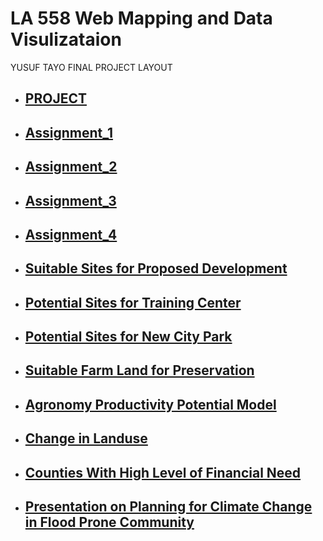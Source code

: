 
# LA 558 Web Mapping and Data Visulizataion
<html>
<body>


<p>YUSUF TAYO FINAL PROJECT LAYOUT</p>


 - <h2><a href="https://tayoyusuf.github.io/LA558_2022_YUSUF/web/project.html">PROJECT</a></h2>
 
 
- <h2><a href="https://tayoyusuf.github.io/LA558_2022_YUSUF/web/assignment1.html">Assignment_1</a></h2>
 
 
- <h2><a href="https://tayoyusuf.github.io/LA558_2022_YUSUF/web/Assignment2b.html">Assignment_2</a></h2>  
 
 
- <h2><a href="https://tayoyusuf.github.io/LA558_2022_YUSUF/web/Assignment_3/assignment3.html">Assignment_3</a></h2>
 
 - <h2><a href="https://tayoyusuf.github.io/LA558_2022_YUSUF/web/Assignment4.html">Assignment_4</a></h2>
 
- <h2><a href="https://tayoyusuf.github.io/LA558_2022_YUSUF/web/552_ASS_4.pdf">Suitable Sites for Proposed Development</a></h2>

 - <h2><a href="https://tayoyusuf.github.io/LA558_2022_YUSUF/web/TAYO_0328.pdf">Potential Sites for Training Center</a></h2>

 - <h2><a href="https://tayoyusuf.github.io/LA558_2022_YUSUF/web/TAYO_0411.pdf">Potential Sites for New City Park</a></h2>

  - <h2><a href="https://tayoyusuf.github.io/LA558_2022_YUSUF/web/TAYO_0413.pdf">Suitable Farm Land for Preservation</a></h2>
 
 - <h2><a href="https://tayoyusuf.github.io/LA558_2022_YUSUF/web/Tayo_0418.pdf">Agronomy Productivity Potential Model</a></h2>
 
  - <h2><a href="https://tayoyusuf.github.io/LA558_2022_YUSUF/web/Tayo_0420.pdf">Change in Landuse</a></h2>
 
 - <h2><a href="https://tayoyusuf.github.io/LA558_2022_YUSUF/web/552_ASS_2.pdf">Counties With High Level of Financial Need</a></h2>

  - <h2><a href="https://tayoyusuf.github.io/LA558_2022_YUSUF/web/Yusuf%20Presentation.pdf">Presentation on Planning for Climate Change in Flood Prone Community</a></h2>
